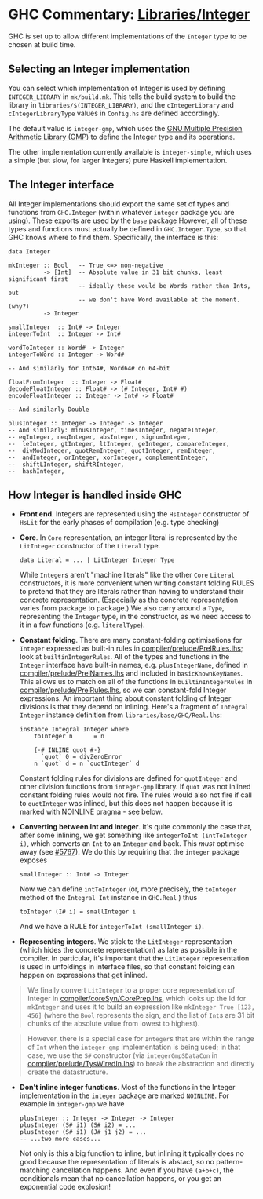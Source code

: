 


# GHC Commentary: [Libraries/Integer](commentary/libraries/integer)



GHC is set up to allow different implementations of the `Integer` type to be chosen at build time.


## Selecting an Integer implementation



You can select which implementation of Integer is used by defining `INTEGER_LIBRARY` in `mk/build.mk`. This tells the build system to build the library in `libraries/$(INTEGER_LIBRARY)`, and the `cIntegerLibrary` and `cIntegerLibraryType` values in `Config.hs` are defined accordingly.



The default value is `integer-gmp`, which uses the [
GNU Multiple Precision Arithmetic Library (GMP)](http://gmplib.org/) to define the Integer type and its operations.



The other implementation currently available is `integer-simple`, which uses a simple (but slow, for larger Integers) pure Haskell implementation.


## The Integer interface



All Integer implementations should export the same set of types and functions from `GHC.Integer` (within whatever `integer` package you are using). These exports are used by the `base` package However, all of these types and functions must actually be defined in `GHC.Integer.Type`, so that GHC knows where to find them.
Specifically, the interface is this:


```
data Integer 

mkInteger :: Bool   -- True <=> non-negative
          -> [Int]  -- Absolute value in 31 bit chunks, least significant first
                    -- ideally these would be Words rather than Ints, but
                    -- we don't have Word available at the moment. (why?)
          -> Integer
    
smallInteger  :: Int# -> Integer
integerToInt  :: Integer -> Int#
 
wordToInteger :: Word# -> Integer
integerToWord :: Integer -> Word#

-- And similarly for Int64#, Word64# on 64-bit

floatFromInteger  :: Integer -> Float#
decodeFloatInteger :: Float# -> (# Integer, Int# #)
encodeFloatInteger :: Integer -> Int# -> Float#

-- And similarly Double

plusInteger :: Integer -> Integer -> Integer
-- And similarly: minusInteger, timesInteger, negateInteger,
-- eqInteger, neqInteger, absInteger, signumInteger,
--  leInteger, gtInteger, ltInteger, geInteger, compareInteger,
--  divModInteger, quotRemInteger, quotInteger, remInteger,
--  andInteger, orInteger, xorInteger, complementInteger,
--  shiftLInteger, shiftRInteger,
--  hashInteger,
```

## How Integer is handled inside GHC


- **Front end**.  Integers are represented using the `HsInteger` constructor of `HsLit` for the early phases of compilation (e.g. type checking)

- **Core**.  In `Core` representation, an integer literal is represented by the `LitInteger` constructor of the `Literal` type. 

  ```
  data Literal = ... | LitInteger Integer Type
  ```

  While `Integer`s aren't "machine literals" like the other `Core` `Literal` constructors, it is more convenient when writing constant folding RULES to pretend that they are literals rather than having to understand their concrete representation. (Especially as the concrete representation varies from package to package.) We also carry around a `Type`, representing the `Integer` type, in the constructor, as we need access to it in a few functions (e.g. `literalType`).

- **Constant folding**.  There are many constant-folding optimisations for `Integer` expressed as built-in rules in [compiler/prelude/PrelRules.lhs](/trac/ghc/browser/ghc/compiler/prelude/PrelRules.lhs); look at `builtinIntegerRules`.  All of the types and functions in the `Integer` interface have built-in names, e.g. `plusIntegerName`, defined in [compiler/prelude/PrelNames.lhs](/trac/ghc/browser/ghc/compiler/prelude/PrelNames.lhs) and included in `basicKnownKeyNames`. This allows us to match on all of the functions in `builtinIntegerRules` in [compiler/prelude/PrelRules.lhs](/trac/ghc/browser/ghc/compiler/prelude/PrelRules.lhs), so we can constant-fold Integer expressions. An important thing about constant folding of Integer divisions is that they depend on inlining. Here's a fragment of `Integral Integer` instance definition from `libraries/base/GHC/Real.lhs`:

  ```
  instance Integral Integer where
      toInteger n      = n

      {-# INLINE quot #-}
      _ `quot` 0 = divZeroError
      n `quot` d = n `quotInteger` d
  ```

  Constant folding rules for divisions are defined for `quotInteger` and other division functions from `integer-gmp` library. If `quot` was not inlined constant folding rules would not fire. The rules would also not fire if call to `quotInteger` was inlined, but this does not happen because it is marked with NOINLINE pragma - see below.

- **Converting between Int and Integer**.  It's quite commonly the case that, after some inlining, we get something like `integerToInt (intToInteger i)`, which converts an `Int` to an `Integer` and back.  This *must* optimise away (see [\#5767](https://gitlab.staging.haskell.org/ghc/ghc/issues/5767)).  We do this by requiring that the `integer` package exposes

  ```
  smallInteger :: Int# -> Integer
  ```

  Now we can define `intToInteger` (or, more precisely, the `toInteger` method of the `Integral Int` instance in `GHC.Real` ) thus

  ```
  toInteger (I# i) = smallInteger i
  ```

  And we have a RULE for `integerToInt (smallInteger i)`.

- **Representing integers**.  We stick to the `LitInteger` representation (which hides the concrete representation) as late as possible in the compiler.   In particular, it's important that the `LitInteger` representation is used in unfoldings in interface files, so that constant folding can happen on expressions that get inlined.  

>
>
> We finally convert `LitInteger` to a proper core representation of Integer in [compiler/coreSyn/CorePrep.lhs](/trac/ghc/browser/ghc/compiler/coreSyn/CorePrep.lhs), which looks up the Id for `mkInteger` and uses it to build an expression like `mkInteger True [123, 456]` (where the `Bool` represents the sign, and the list of `Int`s are 31 bit chunks of the absolute value from lowest to highest).
>
>

>
>
> However, there is a special case for `Integer`s that are within the range of `Int` when the `integer-gmp` implementation is being used; in that case, we use the `S#` constructor (via `integerGmpSDataCon` in [compiler/prelude/TysWiredIn.lhs](/trac/ghc/browser/ghc/compiler/prelude/TysWiredIn.lhs)) to break the abstraction and directly create the datastructure.
>
>

- **Don't inline integer functions**.  Most of the functions in the Integer implementation in the `integer` package are marked `NOINLINE`. For example in `integer-gmp` we have

  ```
  plusInteger :: Integer -> Integer -> Integer
  plusInteger (S# i1) (S# i2) = ...
  plusInteger (S# i1) (J# j1 j2) = ...
  -- ...two more cases...
  ```

  Not only is this a big function to inline, but inlining it typically does no good because the representation of literals is abstact, so no pattern-matching cancellation happens.  And even if you have `(a+b+c)`, the conditionals mean that no cancellation happens, or you get an exponential code explosion!
